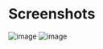 # Screenshots

![image](https://user-images.githubusercontent.com/86626270/225968147-1d335deb-db76-4388-bae9-9fed257efc01.png)
![image](https://user-images.githubusercontent.com/86626270/225967907-c951c16a-835e-4c53-b8b6-f51a98a94dff.png)
